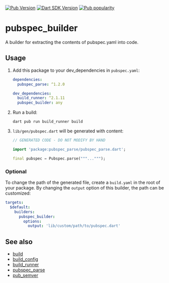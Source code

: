 [![Pub Version](https://badgen.net/pub/v/pubspec_builder)](https://pub.dev/packages/pubspec_builder/)
[![Dart SDK Version](https://badgen.net/pub/sdk-version/pubspec_builder)](https://pub.dev/packages/pubspec_builder/)
[![Pub popularity](https://badgen.net/pub/popularity/pubspec_builder)](https://pub.dev/packages/pubspec_builder/score)

# pubspec_builder

A builder for extracting the contents of pubspec.yaml into code.

## Usage

1. Add this package to your dev_dependencies in `pubspec.yaml`:

    ```yaml
    dependencies:
      pubspec_parse: ^1.2.0
   
    dev_dependencies:
      build_runner: ^2.1.11
      pubspec_builder: any
    ```

2. Run a build:

   ```console
   dart pub run build_runner build
   ```

3. `lib/gen/pubspec.dart` will be generated with content:

    ```dart
    // GENERATED CODE - DO NOT MODIFY BY HAND
    
    import 'package:pubspec_parse/pubspec_parse.dart';
    
    final pubspec = Pubspec.parse("""...""");
    ```

### Optional

To change the path of the generated file, create a `build.yaml` in the root of your package.
By changing the `output` option of this builder, the path can be customized:

```yaml
targets:
  $default:
    builders:
      pubspec_builder:
        options:
          output: 'lib/custom/path/to/pubspec.dart'
```

## See also

- [build](https://pub.dev/packages/build)
- [build_config](https://pub.dev/packages/build_config)
- [build_runner](https://pub.dev/packages/build_runner)
- [pubspec_parse](https://pub.dev/packages/pubspec_parse)
- [pub_semver](https://pub.dev/packages/pub_semver)
